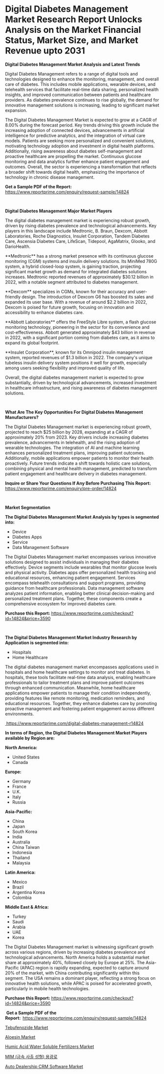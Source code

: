 <p><h1>Digital Diabetes Management Market Research Report Unlocks Analysis on the Market Financial Status, Market Size, and Market Revenue upto 2031</h1></p><p><strong>Digital Diabetes Management Market Analysis and Latest Trends</strong></p>
<p><p>Digital Diabetes Management refers to a range of digital tools and technologies designed to enhance the monitoring, management, and overall care of diabetes. This includes mobile applications, wearable devices, and telehealth services that facilitate real-time data sharing, personalized health insights, and improved communication between patients and healthcare providers. As diabetes prevalence continues to rise globally, the demand for innovative management solutions is increasing, leading to significant market expansion.</p><p>The Digital Diabetes Management Market is expected to grow at a CAGR of 8.00% during the forecast period. Key trends driving this growth include the increasing adoption of connected devices, advancements in artificial intelligence for predictive analytics, and the integration of virtual care models. Patients are seeking more personalized and convenient solutions, motivating technology adoption and investment in digital health platforms. Additionally, rising awareness about diabetes self-management and proactive healthcare are propelling the market. Continuous glucose monitoring and data analytics further enhance patient engagement and outcomes. Overall, the sector is experiencing a transformation that reflects a broader shift towards digital health, emphasizing the importance of technology in chronic disease management.</p></p>
<p><strong>Get a Sample PDF of the Report:&nbsp;</strong> <a href="https://www.reportprime.com/enquiry/request-sample/14824">https://www.reportprime.com/enquiry/request-sample/14824</a></p>
<p>&nbsp;</p>
<p><strong>Digital Diabetes Management Major Market Players</strong></p>
<p><p>The digital diabetes management market is experiencing robust growth, driven by rising diabetes prevalence and technological advancements. Key players in this landscape include Medtronic, B. Braun, Dexcom, Abbott Laboratories, Roche Diagnostics, Insulet Corporation, Tandem Diabetes Care, Ascensia Diabetes Care, LifeScan, Tidepool, AgaMatrix, Glooko, and DarioHealth.</p><p>**Medtronic** has a strong market presence with its continuous glucose monitoring (CGM) systems and insulin delivery solutions. Its MiniMed 780G system, a hybrid closed-loop system, is gaining traction, projecting significant market growth as demand for integrated diabetes solutions increases. Medtronic reported revenues of approximately $30.12 billion in 2022, with a notable segment attributed to diabetes management.</p><p>**Dexcom** specializes in CGMs, known for their accuracy and user-friendly design. The introduction of Dexcom G6 has boosted its sales and expanded its user base. With a revenue of around $2.2 billion in 2022, Dexcom is poised for future growth, focusing on innovation and accessibility to enhance diabetes care.</p><p>**Abbott Laboratories** offers the FreeStyle Libre system, a flash glucose monitoring technology, pioneering in the sector for its convenience and cost-effectiveness. Abbott generated approximately $43 billion in revenue in 2022, with a significant portion coming from diabetes care, as it aims to expand its global footprint.</p><p>**Insulet Corporation**, known for its Omnipod insulin management system, reported revenues of $1.3 billion in 2022. The company's unique tubeless insulin delivery system positions it well for growth, especially among users seeking flexibility and improved quality of life.</p><p>Overall, the digital diabetes management market is expected to grow substantially, driven by technological advancements, increased investment in healthcare infrastructure, and rising awareness of diabetes management solutions.</p></p>
<p>&nbsp;</p>
<p><strong>What Are The Key Opportunities For Digital Diabetes Management Manufacturers?</strong></p>
<p><p>The Digital Diabetes Management market is experiencing robust growth, projected to reach $25 billion by 2028, expanding at a CAGR of approximately 20% from 2023. Key drivers include increasing diabetes prevalence, advancements in telehealth, and the rising adoption of wearable technologies. The integration of AI and machine learning enhances personalized treatment plans, improving patient outcomes. Additionally, mobile applications empower patients to monitor their health proactively. Future trends indicate a shift towards holistic care solutions, combining physical and mental health management, predicted to transform patient engagement and healthcare delivery in diabetes management.</p></p>
<p><strong>Inquire or Share Your Questions If Any Before Purchasing This Report:</strong> <a href="https://www.reportprime.com/enquiry/pre-order/14824">https://www.reportprime.com/enquiry/pre-order/14824</a></p>
<p>&nbsp;</p>
<p><strong>Market Segmentation</strong></p>
<p><strong>The Digital Diabetes Management Market Analysis by types is segmented into:</strong></p>
<p><ul><li>Device</li><li>Diabetes Apps</li><li>Service</li><li>Data Management Software</li></ul></p>
<p><p>The Digital Diabetes Management market encompasses various innovative solutions designed to assist individuals in managing their diabetes effectively. Device segments include wearables that monitor glucose levels and physical activity. Diabetes apps offer personalized health tracking and educational resources, enhancing patient engagement. Services encompass telehealth consultations and support programs, providing guidance from healthcare professionals. Data management software analyzes patient information, enabling better clinical decision-making and personalized treatment plans. Together, these components create a comprehensive ecosystem for improved diabetes care.</p></p>
<p><strong>Purchase this Report:&nbsp;</strong><a href="https://www.reportprime.com/checkout?id=14824&price=3590">https://www.reportprime.com/checkout?id=14824&price=3590</a></p>
<p>&nbsp;</p>
<p><strong>The Digital Diabetes Management Market Industry Research by Application is segmented into:</strong></p>
<p><ul><li>Hospitals</li><li>Home Healthcare</li></ul></p>
<p><p>The digital diabetes management market encompasses applications used in hospitals and home healthcare settings to monitor and treat diabetes. In hospitals, these tools facilitate real-time data analysis, enabling healthcare professionals to tailor treatment plans and improve patient outcomes through enhanced communication. Meanwhile, home healthcare applications empower patients to manage their condition independently, providing features like remote monitoring, medication reminders, and educational resources. Together, they enhance diabetes care by promoting proactive management and fostering patient engagement across different environments.</p></p>
<p><a href="https://www.reportprime.com/digital-diabetes-management-r14824">&nbsp;https://www.reportprime.com/digital-diabetes-management-r14824</a></p>
<p><strong>In terms of Region, the Digital Diabetes Management Market Players available by Region are:</strong></p>
<p>
    <p> <strong> North America: </strong>
        <ul>
            <li>United States</li>
            <li>Canada</li>
        </ul>
        </p> 
    <p> <strong> Europe: </strong>
        <ul>
            <li>Germany</li>
            <li>France</li>
            <li>U.K.</li>
            <li>Italy</li>
            <li>Russia</li>
        </ul>
        </p> 
    <p> <strong> Asia-Pacific: </strong>
        <ul>
            <li>China</li>
            <li>Japan</li>
            <li>South Korea</li>
            <li>India</li>
            <li>Australia</li>
            <li>China Taiwan</li>
            <li>Indonesia</li>
            <li>Thailand</li>
            <li>Malaysia</li>
        </ul>
        </p> 
    <p> <strong> Latin America: </strong>
        <ul>
            <li>Mexico</li>
            <li>Brazil</li>
            <li>Argentina Korea</li>
            <li>Colombia</li>
        </ul>
        </p> 
    <p> <strong> Middle East & Africa: </strong>
        <ul>
            <li>Turkey</li>
            <li>Saudi</li>
            <li>Arabia</li>
            <li>UAE</li>
            <li>Korea</li>
        </ul>
    </p>
    </p>
<p><p>The Digital Diabetes Management market is witnessing significant growth across various regions, driven by increasing diabetes prevalence and technological advancements. North America holds a substantial market share at approximately 40%, followed closely by Europe at 25%. The Asia-Pacific (APAC) region is rapidly expanding, expected to capture around 20% of the market, with China contributing significantly within this segment. The USA remains a dominant player, reflecting a strong focus on innovative health solutions, while APAC is poised for accelerated growth, particularly in mobile health technologies.</p></p>
<p><strong>Purchase this Report: </strong><a href="https://www.reportprime.com/checkout?id=14824&price=3590">https://www.reportprime.com/checkout?id=14824&price=3590</a></p>
<p>&nbsp;<strong>Get a Sample PDF of the Report:&nbsp;&nbsp;</strong><a href="https://www.reportprime.com/enquiry/request-sample/14824">https://www.reportprime.com/enquiry/request-sample/14824</a></p>
<p><strong></strong></p>
<p><p><a href="https://issuu.com/reportprime-2/docs/tebufenozide-market-size-2030.pptx_51566cbfc66465">Tebufenozide Market</a></p><p><a href="https://medium.com/@bernadette.hunter4468/what-is-aloesin-market-0a940351409b">Aloesin Market</a></p><p><a href="https://issuu.com/reportprime-2/docs/humic-acid-water-soluble-fertilizer_d6533ebd7d3209">Humic Acid Water Soluble Fertilizers Market</a></p><p><a href="https://medium.com/@jennaduke56/%EC%84%B8%EA%B3%84-mim-metal-injection-molding-furnace-market-%EC%9D%80-2024%EC%97%90%EC%84%9C-2031%EB%A1%9C-%EC%97%B0%ED%8F%89%EA%B7%A0-%EC%A6%9D%EA%B0%80%EC%9C%A8%EC%9D%84-%EB%B3%B4%EC%9D%BC-%EA%B2%83%EC%9C%BC%EB%A1%9C-%EC%98%88%EC%83%81%EB%90%A9%EB%8B%88%EB%8B%A4-5689299909f1">MIM (금속 사출 성형) 용광로</a></p><p><a href="https://www.linkedin.com/pulse/auto-dealership-crm-software-market-trends-strategic-insights-omnuc?trackingId=Hs0KxebXQsCV45i9Exd3gw%3D%3D">Auto Dealership CRM Software Market</a></p></p>